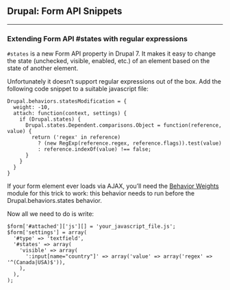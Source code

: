 ## Drupal: Form API Snippets
- - -

### Extending Form API #states with regular expressions
`#states` is a new Form API property in Drupal 7. It makes it easy to change the state (unchecked, visible, enabled, etc.) of an element based on the state of another element. 

Unfortunately it doesn’t support regular expressions out of the box. Add the following code snippet to a suitable javascript file:

    Drupal.behaviors.statesModification = {
      weight: -10, 
      attach: function(context, settings) { 
        if (Drupal.states) { 
          Drupal.states.Dependent.comparisons.Object = function(reference, value) { 
            return ('regex' in reference)
              ? (new RegExp(reference.regex, reference.flags)).test(value)
              : reference.indexOf(value) !== false;
          } 
        } 
      }
    }

If your form element ever loads via AJAX, you’ll need the [Behavior Weights](https://drupal.org/project/behavior_weights) module for this trick to work: this behavior needs to run before the Drupal.behaviors.states behavior.

Now all we need to do is write:

    $form['#attached']['js'][] = 'your_javascript_file.js';
    $form['settings'] = array(
      '#type' => 'textfield',
      '#states' => array(
        'visible' => array(
          ':input[name="country"]' => array('value' => array('regex' => '^(Canada|USA)$')),
        ),
      ),
    );
